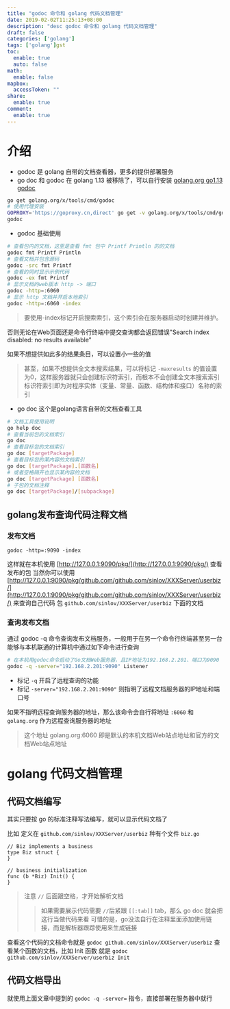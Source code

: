 ```yaml
---
title: "godoc 命令和 golang 代码文档管理"
date: 2019-02-02T11:25:13+08:00
description: "desc godoc 命令和 golang 代码文档管理"
draft: false
categories: ['golang']
tags: ['golang']gst
toc:
  enable: true
  auto: false
math:
  enable: false
mapbox:
  accessToken: ""
share:
  enable: true
comment:
  enable: true
---
```


# 介绍
- godoc 是 golang 自带的文档查看器，更多的提供部署服务
- go doc 和 godoc 在 golang 1.13 被移除了，可以自行安装 [golang.org go1.13 godoc](https://golang.org/doc/go1.13#godoc)

```bash
go get golang.org/x/tools/cmd/godoc
# 使用代理安装
GOPROXY='https://goproxy.cn,direct' go get -v golang.org/x/tools/cmd/godoc
godoc
```
- godoc 基础使用

```sh
# 查看包内的文档，这里是查看 fmt 包中 Printf Println 的的文档
godoc fmt Printf Println
# 查看文档并包含源码
godoc -src fmt Printf
# 查看的同时显示示例代码
godoc -ex fmt Printf
# 显示文档的web版本 http -> 端口
godoc -http=:6060
# 显示 http 文档并开启本地索引
godoc -http=:6060 -index
```

> 要使用-index标记开启搜索索引，这个索引会在服务器启动时创建并维护。

否则无论在Web页面还是命令行终端中提交查询都会返回错误"Search index disabled: no results available"

如果不想提供如此多的结果条目，可以设置小一些的值

>甚至，如果不想提供全文本搜索结果，可以将标记 `-maxresults` 的值设置为0，这样服务器就只会创建标识符索引，而根本不会创建全文本搜索索引
>标识符索引即为对程序实体（变量、常量、函数、结构体和接口）名称的索引

- go doc 这个是golang语言自带的文档查看工具

```sh
# 文档工具使用说明
go help doc
# 查看当前包的文档索引
go doc
# 查看目标包的文档索引
go doc [targetPackage]
# 查看目标包的某内容的文档索引
go doc [targetPackage].[函数名]
# 或者空格隔开也显示某内容的文档
go doc [targetPackage] [函数名]
# 子包的文档注释
go doc [targetPackage]/[subpackage]
```

## golang发布查询代码注释文档


### 发布文档

```
godoc -http=:9090 -index
```

这样就在本机使用 [http://127.0.0.1:9090/pkg/](http://127.0.0.1:9090/pkg/) 查看发布的包
当然你可以使用 [http://127.0.0.1:9090/pkg/github.com/github.com/sinlov/XXXServer/userbiz/](http://127.0.0.1:9090/pkg/github.com/github.com/sinlov/XXXServer/userbiz/) 来查询自己代码 包 `github.com/sinlov/XXXServer/userbiz` 下面的文档

### 查询发布文档

通过 godoc -q 命令查询发布文档服务，一般用于在另一个命令行终端甚至另一台能够与本机联通的计算机中通过如下命令进行查询

```sh
# 在本机用godoc命令启动了Go文档Web服务器，且IP地址为192.168.2.201、端口为9090
godoc -q -server="192.168.2.201:9090" Listener
```

- 标记 `-q` 开启了远程查询的功能
- 标记 `-server="192.168.2.201:9090"` 则指明了远程文档服务器的IP地址和端口号

如果不指明远程查询服务器的地址，那么该命令会自行将地址 `:6060` 和 `golang.org` 作为远程查询服务器的地址

> 这个地址 golang.org:6060 即是默认的本机文档Web站点地址和官方的文档Web站点地址

# golang 代码文档管理

## 代码文档编写

其实只要按 go 的标准注释写法编写，就可以显示代码文档了

比如 定义在 `github.com/sinlov/XXXServer/userbiz` 种有个文件 `biz.go`

```golang
// Biz implements a business
type Biz struct {
}

// business initialization
func (b *Biz) Init() {
}
```
> 注意 `//` 后面跟空格，才开始解析文档
>> 如果需要展示代码需要 `//`后紧跟 `[[:tab]]` tab，那么 go doc 就会把这行当做代码来看
>> 可惜的是，go没法自行在注释里面添加使用链接，而是解析器跟踪使用来生成链接

查看这个代码的文档命令就是 `godoc github.com/sinlov/XXXServer/userbiz`
查看某个函数的文档，比如 Init 函数 就是 `godoc github.com/sinlov/XXXServer/userbiz Init`

## 代码文档导出

就使用上面文章中提到的 `godoc -q -server=` 指令，直接部署在服务器中就行